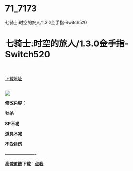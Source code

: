 # 71_7173
七骑士:时空的旅人/1.3.0金手指-Switch520
# 七骑士:时空的旅人/1.3.0金手指-Switch520
 <br/></br>
[下载地址](https://www.switch520.cc/article/7173 "下载地址")
<br/></br>

<p><span><strong><img src="https://www.switch520.cc/muke_img/upload_art_editor_20201105-1_e85e841ecda0a8830b0d99c6f495e296.jpg"></strong></span></p>
<p></p>
<p><span><strong>修改内容：</strong></span></p>
<p></p>
<p><span><strong>秒杀</strong></span></p>
<p><span><strong>SP不减</strong></span></p>
<p><span><strong>道具不减</strong></span></p>
<p><span><strong>不受损伤</strong></span></p>
<p><span><strong>———————-</strong></span></p>
<p><span><strong>高速直链下载：</strong></span><a href="https://fragrant-truth-3f15.xiaobawang1777.workers.dev/七骑士（v1.3.0）.rar" target="_self" rel="noopener noreferrer"><span><strong>点我</strong></span></a></p>
